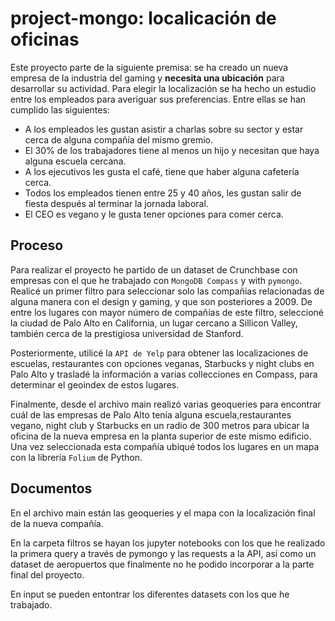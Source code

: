 # project-mongo: localicación de oficinas

Este proyecto parte de la siguiente premisa: se ha creado un nueva empresa de la industria del gaming y **necesita una ubicación** para desarrollar su actividad. Para elegir la localización se ha hecho un estudio entre los empleados para averiguar sus preferencias. Entre ellas se han cumplido las siguientes:

- A los empleados les gustan asistir a charlas sobre su sector y estar cerca de alguna compañía del mismo gremio.
- El 30% de los trabajadores tiene al menos un hijo y necesitan que haya alguna escuela cercana.
- A los ejecutivos les gusta el café, tiene que haber alguna cafetería cerca.
- Todos los empleados tienen entre 25 y 40 años, les gustan salir de fiesta después al terminar la jornada laboral. 
- El CEO es vegano y le gusta tener opciones para comer cerca.

## Proceso

Para realizar el proyecto he partido de un dataset de Crunchbase con empresas con el que he trabajado con `MongoDB Compass` y with `pymongo`. Realicé un primer filtro para seleccionar solo las compañias relacionadas de alguna manera con el design y gaming, y que son posteriores a 2009. De entre los lugares con mayor número de compañías de este filtro, seleccioné la ciudad de Palo Alto en California, un lugar cercano a Sillicon Valley, también cerca de la prestigiosa universidad de Stanford.

Posteriormente, utilicé la `API de Yelp` para obtener las localizaciones de escuelas, restaurantes con opciones veganas, Starbucks y night clubs en Palo Alto y trasladé la información a varias collecciones en Compass, para determinar el geoindex de estos lugares.

Finalmente, desde el archivo main realizó varias geoqueries para encontrar cuál de las empresas de Palo Alto tenía alguna escuela,restaurantes vegano, night club y Starbucks en un radio de 300 metros para ubicar la oficina de la nueva empresa en la planta superior de este mismo edificio. Una vez seleccionada esta compañía ubiqué todos los lugares en un mapa con la librería `Folium` de Python.

## Documentos

En el archivo main están las geoqueries y el mapa con la localización final de la nueva compañía.

En la carpeta filtros se hayan los jupyter notebooks con los que he realizado la primera query a través de pymongo y las requests a la API, así como un dataset de aeropuertos que finalmente no he podido incorporar a la parte final del proyecto.

En input se pueden entontrar los diferentes datasets con los que he trabajado. 